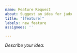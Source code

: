 ```yaml
---
name: Feature Request
about: Suggest an idea for jadx
title: "[feature]"
labels: new feature
assignees: ''

---
```


*Describe your idea:*

